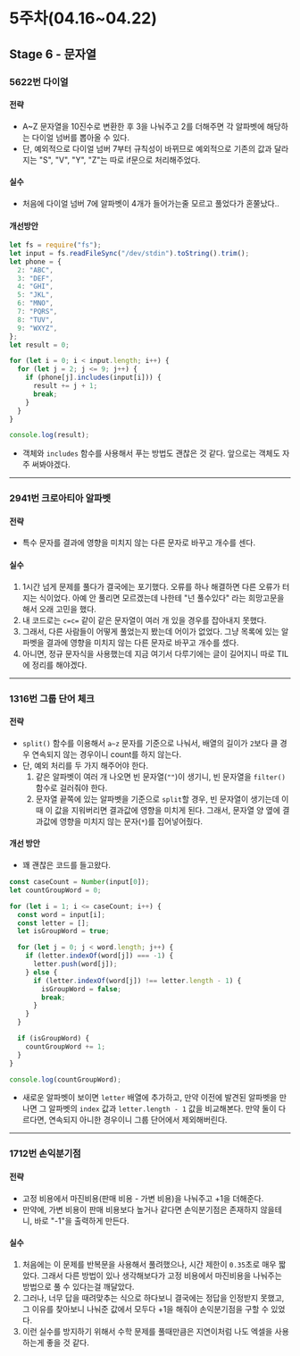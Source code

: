 # 5주차(04.16~04.22)

## Stage 6 - 문자열

### 5622번 다이얼

#### 전략

- A~Z 문자열을 10진수로 변환한 후 3을 나눠주고 2를 더해주면 각 알파벳에 해당하는 다이얼 넘버를 뽑아올 수 있다.
- 단, 예외적으로 다이얼 넘버 7부터 규칙성이 바뀌므로 예외적으로 기존의 값과 달라지는 "S", "V", "Y", "Z"는 따로 if문으로 처리해주었다.

#### 실수

- 처음에 다이얼 넘버 7에 알파벳이 4개가 들어가는줄 모르고 풀었다가 혼쭐났다..

#### 개선방안

```js
let fs = require("fs");
let input = fs.readFileSync("/dev/stdin").toString().trim();
let phone = {
  2: "ABC",
  3: "DEF",
  4: "GHI",
  5: "JKL",
  6: "MNO",
  7: "PQRS",
  8: "TUV",
  9: "WXYZ",
};
let result = 0;

for (let i = 0; i < input.length; i++) {
  for (let j = 2; j <= 9; j++) {
    if (phone[j].includes(input[i])) {
      result += j + 1;
      break;
    }
  }
}

console.log(result);
```

- 객체와 `includes` 함수를 사용해서 푸는 방법도 괜찮은 것 같다. 앞으로는 객체도 자주 써봐야겠다.

---

### 2941번 크로아티아 알파벳

#### 전략

- 특수 문자를 결과에 영향을 미치지 않는 다른 문자로 바꾸고 개수를 센다.

#### 실수

1. 1시간 넘게 문제를 풀다가 결국에는 포기했다. 오류를 하나 해결하면 다른 오류가 터지는 식이었다. 아예 안 풀리면 모르겠는데 나한테 "넌 풀수있다" 라는 희망고문을 해서 오래 고민을 했다.
2. 내 코드로는 `c=c=` 같이 같은 문자열이 여러 개 있을 경우를 잡아내지 못했다.
3. 그래서, 다른 사람들이 어떻게 풀었는지 봤는데 어이가 없었다. 그냥 목록에 있는 알파벳을 결과에 영향을 미치지 않는 다른 문자로 바꾸고 개수를 셌다.
4. 아니면, 정규 문자식을 사용했는데 지금 여기서 다루기에는 글이 길어지니 따로 TIL에 정리를 해야겠다.

---

### 1316번 그룹 단어 체크

#### 전략

- `split()` 함수를 이용해서 `a~z` 문자를 기준으로 나눠서, 배열의 길이가 `2`보다 클 경우 연속되지 않는 경우이니 count를 하지 않는다.
- 단, 예외 처리를 두 가지 해주어야 한다.
  1. 같은 알파벳이 여러 개 나오면 빈 문자열(`""`)이 생기니, 빈 문자열을 `filter()` 함수로 걸러줘야 한다.
  2. 문자열 끝쪽에 있는 알파벳을 기준으로 `split`할 경우, 빈 문자열이 생기는데 이때 이 값을 지워버리면 결과값에 영향을 미치게 된다. 그래서, 문자열 양 옆에 결과값에 영향을 미치지 않는 문자(`*`)를 집어넣어줬다.

#### 개선 방안

- 꽤 괜찮은 코드를 들고왔다.

```js
const caseCount = Number(input[0]);
let countGroupWord = 0;

for (let i = 1; i <= caseCount; i++) {
  const word = input[i];
  const letter = [];
  let isGroupWord = true;

  for (let j = 0; j < word.length; j++) {
    if (letter.indexOf(word[j]) === -1) {
      letter.push(word[j]);
    } else {
      if (letter.indexOf(word[j]) !== letter.length - 1) {
        isGroupWord = false;
        break;
      }
    }
  }

  if (isGroupWord) {
    countGroupWord += 1;
  }
}

console.log(countGroupWord);
```

- 새로운 알파벳이 보이면 `letter` 배열에 추가하고, 만약 이전에 발견된 알파벳을 만나면 그 알파벳의 `index` 값과 `letter.length - 1` 값을 비교해본다. 만약 둘이 다르다면, 연속되지 아니한 경우이니 그룹 단어에서 제외해버린다.

---

### 1712번 손익분기점

#### 전략

- 고정 비용에서 마진비용(판매 비용 - 가변 비용)을 나눠주고 +1을 더해준다.
- 만약에, 가변 비용이 판매 비용보다 높거나 같다면 손익분기점은 존재하지 않을테니, 바로 "-1"을 출력하게 만든다.

#### 실수

1. 처음에는 이 문제를 반복문을 사용해서 풀려했으나, 시간 제한이 `0.35`초로 매우 짧았다. 그래서 다른 방법이 있나 생각해보다가 고정 비용에서 마진비용을 나눠주는 방법으로 풀 수 있다는걸 깨달았다.
2. 그러나, 너무 답을 때려맞추는 식으로 하다보니 결국에는 정답을 인정받지 못했고, 그 이유를 찾아보니 나눠준 값에서 모두다 +1을 해줘야 손익분기점을 구할 수 있었다.
3. 이런 실수를 방지하기 위해서 수학 문제를 풀때만큼은 지연이처럼 나도 엑셀을 사용하는게 좋을 것 같다.
